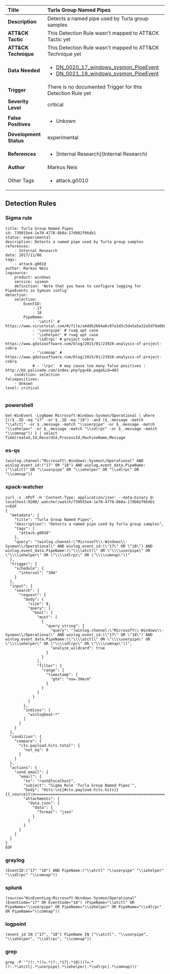 | Title                    | Turla Group Named Pipes       |
|:-------------------------|:------------------|
| **Description**          | Detects a named pipe used by Turla group samples |
| **ATT&amp;CK Tactic**    |   This Detection Rule wasn't mapped to ATT&amp;CK Tactic yet  |
| **ATT&amp;CK Technique** |  This Detection Rule wasn't mapped to ATT&amp;CK Technique yet  |
| **Data Needed**          | <ul><li>[DN_0020_17_windows_sysmon_PipeEvent](../Data_Needed/DN_0020_17_windows_sysmon_PipeEvent.md)</li><li>[DN_0021_18_windows_sysmon_PipeEvent](../Data_Needed/DN_0021_18_windows_sysmon_PipeEvent.md)</li></ul>  |
| **Trigger**              |  There is no documented Trigger for this Detection Rule yet  |
| **Severity Level**       | critical |
| **False Positives**      | <ul><li>Unkown</li></ul>  |
| **Development Status**   | experimental |
| **References**           | <ul><li>[Internal Research](Internal Research)</li></ul>  |
| **Author**               | Markus Neis |
| Other Tags           | <ul><li>attack.g0010</li></ul> | 

## Detection Rules

### Sigma rule

```
title: Turla Group Named Pipes
id: 739915e4-1e70-4778-8b8a-17db02f66db1
status: experimental
description: Detects a named pipe used by Turla group samples
references:
    - Internal Research
date: 2017/11/06
tags:
    - attack.g0010
author: Markus Neis
logsource:
    product: windows
    service: sysmon
    definition: 'Note that you have to configure logging for PipeEvents in Symson config'
detection:
    selection:
        EventID: 
            - 17
            - 18
        PipeName: 
            - '\atctl' # https://www.virustotal.com/#/file/a4ddb2664a6c87a1d3c5da5a5a32a5df9a0b0c8f2e951811bd1ec1d44d42ccf1/detection
            - '\userpipe' # ruag apt case
            - '\iehelper' # ruag apt case
            - '\sdlrpc' # project cobra https://www.gdatasoftware.com/blog/2015/01/23926-analysis-of-project-cobra
            - '\comnap' # https://www.gdatasoftware.com/blog/2015/01/23926-analysis-of-project-cobra
            # - '\rpc'  # may cause too many false positives : http://kb.palisade.com/index.php?pg=kb.page&id=483
    condition: selection
falsepositives:
    - Unkown
level: critical


```





### powershell
    
```
Get-WinEvent -LogName Microsoft-Windows-Sysmon/Operational | where {(($_.ID -eq "17" -or $_.ID -eq "18") -and ($_.message -match "\\atctl" -or $_.message -match "\\userpipe" -or $_.message -match "\\iehelper" -or $_.message -match "\\sdlrpc" -or $_.message -match "\\comnap")) } | select TimeCreated,Id,RecordId,ProcessId,MachineName,Message
```


### es-qs
    
```
(winlog.channel:"Microsoft\-Windows\-Sysmon\/Operational" AND winlog.event_id:("17" OR "18") AND winlog.event_data.PipeName:("\\atctl" OR "\\userpipe" OR "\\iehelper" OR "\\sdlrpc" OR "\\comnap"))
```


### xpack-watcher
    
```
curl -s -XPUT -H 'Content-Type: application/json' --data-binary @- localhost:9200/_watcher/watch/739915e4-1e70-4778-8b8a-17db02f66db1 <<EOF
{
  "metadata": {
    "title": "Turla Group Named Pipes",
    "description": "Detects a named pipe used by Turla group samples",
    "tags": [
      "attack.g0010"
    ],
    "query": "(winlog.channel:\"Microsoft\\-Windows\\-Sysmon\\/Operational\" AND winlog.event_id:(\"17\" OR \"18\") AND winlog.event_data.PipeName:(\"\\\\atctl\" OR \"\\\\userpipe\" OR \"\\\\iehelper\" OR \"\\\\sdlrpc\" OR \"\\\\comnap\"))"
  },
  "trigger": {
    "schedule": {
      "interval": "30m"
    }
  },
  "input": {
    "search": {
      "request": {
        "body": {
          "size": 0,
          "query": {
            "bool": {
              "must": [
                {
                  "query_string": {
                    "query": "(winlog.channel:\"Microsoft\\-Windows\\-Sysmon\\/Operational\" AND winlog.event_id:(\"17\" OR \"18\") AND winlog.event_data.PipeName:(\"\\\\atctl\" OR \"\\\\userpipe\" OR \"\\\\iehelper\" OR \"\\\\sdlrpc\" OR \"\\\\comnap\"))",
                    "analyze_wildcard": true
                  }
                }
              ],
              "filter": {
                "range": {
                  "timestamp": {
                    "gte": "now-30m/m"
                  }
                }
              }
            }
          }
        },
        "indices": [
          "winlogbeat-*"
        ]
      }
    }
  },
  "condition": {
    "compare": {
      "ctx.payload.hits.total": {
        "not_eq": 0
      }
    }
  },
  "actions": {
    "send_email": {
      "email": {
        "to": "root@localhost",
        "subject": "Sigma Rule 'Turla Group Named Pipes'",
        "body": "Hits:\n{{#ctx.payload.hits.hits}}{{_source}}\n================================================================================\n{{/ctx.payload.hits.hits}}",
        "attachments": {
          "data.json": {
            "data": {
              "format": "json"
            }
          }
        }
      }
    }
  }
}
EOF

```


### graylog
    
```
(EventID:("17" "18") AND PipeName:("\\atctl" "\\userpipe" "\\iehelper" "\\sdlrpc" "\\comnap"))
```


### splunk
    
```
(source="WinEventLog:Microsoft-Windows-Sysmon/Operational" (EventCode="17" OR EventCode="18") (PipeName="\\atctl" OR PipeName="\\userpipe" OR PipeName="\\iehelper" OR PipeName="\\sdlrpc" OR PipeName="\\comnap"))
```


### logpoint
    
```
(event_id IN ["17", "18"] PipeName IN ["\\atctl", "\\userpipe", "\\iehelper", "\\sdlrpc", "\\comnap"])
```


### grep
    
```
grep -P '^(?:.*(?=.*(?:.*17|.*18))(?=.*(?:.*\atctl|.*\userpipe|.*\iehelper|.*\sdlrpc|.*\comnap)))'
```



